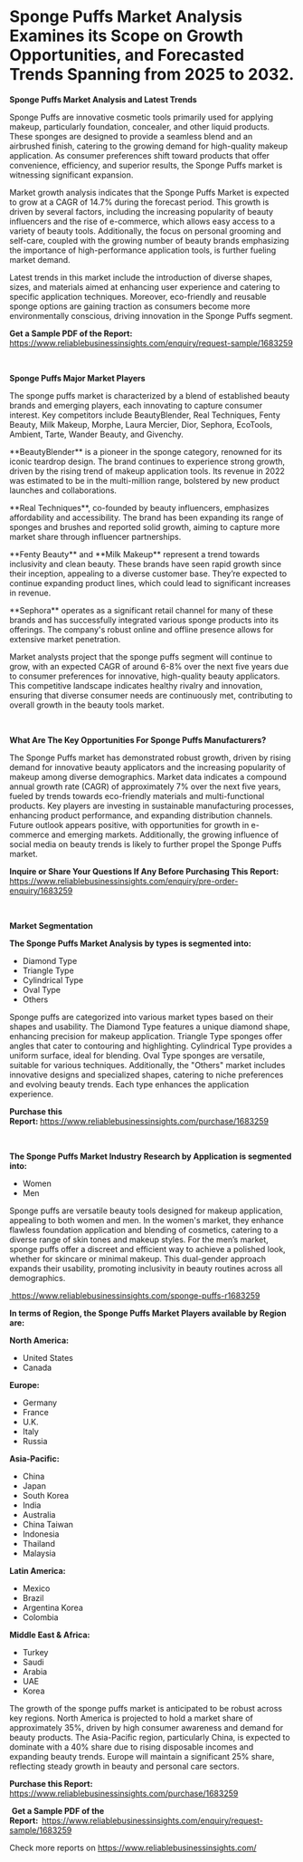 <p><h1>Sponge Puffs Market Analysis Examines its Scope on Growth Opportunities, and Forecasted Trends Spanning from 2025 to 2032.</h1></p><p><strong>Sponge Puffs Market Analysis and Latest Trends</strong></p>
<p><p>Sponge Puffs are innovative cosmetic tools primarily used for applying makeup, particularly foundation, concealer, and other liquid products. These sponges are designed to provide a seamless blend and an airbrushed finish, catering to the growing demand for high-quality makeup application. As consumer preferences shift toward products that offer convenience, efficiency, and superior results, the Sponge Puffs market is witnessing significant expansion.</p><p>Market growth analysis indicates that the Sponge Puffs Market is expected to grow at a CAGR of 14.7% during the forecast period. This growth is driven by several factors, including the increasing popularity of beauty influencers and the rise of e-commerce, which allows easy access to a variety of beauty tools. Additionally, the focus on personal grooming and self-care, coupled with the growing number of beauty brands emphasizing the importance of high-performance application tools, is further fueling market demand.</p><p>Latest trends in this market include the introduction of diverse shapes, sizes, and materials aimed at enhancing user experience and catering to specific application techniques. Moreover, eco-friendly and reusable sponge options are gaining traction as consumers become more environmentally conscious, driving innovation in the Sponge Puffs segment.</p></p>
<p><strong>Get a Sample PDF of the Report:&nbsp;</strong> <a href="https://www.reliablebusinessinsights.com/enquiry/request-sample/1683259?utm_campaign=3383&utm_medium=2&utm_source=Github&utm_content=ia&utm_term=04042025&utm_id=sponge-puffs">https://www.reliablebusinessinsights.com/enquiry/request-sample/1683259</a></p>
<p>&nbsp;</p>
<p><strong>Sponge Puffs Major Market Players</strong></p>
<p><p>The sponge puffs market is characterized by a blend of established beauty brands and emerging players, each innovating to capture consumer interest. Key competitors include BeautyBlender, Real Techniques, Fenty Beauty, Milk Makeup, Morphe, Laura Mercier, Dior, Sephora, EcoTools, Ambient, Tarte, Wander Beauty, and Givenchy.</p><p>**BeautyBlender** is a pioneer in the sponge category, renowned for its iconic teardrop design. The brand continues to experience strong growth, driven by the rising trend of makeup application tools. Its revenue in 2022 was estimated to be in the multi-million range, bolstered by new product launches and collaborations.</p><p>**Real Techniques**, co-founded by beauty influencers, emphasizes affordability and accessibility. The brand has been expanding its range of sponges and brushes and reported solid growth, aiming to capture more market share through influencer partnerships.</p><p>**Fenty Beauty** and **Milk Makeup** represent a trend towards inclusivity and clean beauty. These brands have seen rapid growth since their inception, appealing to a diverse customer base. They’re expected to continue expanding product lines, which could lead to significant increases in revenue.</p><p>**Sephora** operates as a significant retail channel for many of these brands and has successfully integrated various sponge products into its offerings. The company's robust online and offline presence allows for extensive market penetration.</p><p>Market analysts project that the sponge puffs segment will continue to grow, with an expected CAGR of around 6-8% over the next five years due to consumer preferences for innovative, high-quality beauty applicators. This competitive landscape indicates healthy rivalry and innovation, ensuring that diverse consumer needs are continuously met, contributing to overall growth in the beauty tools market.</p></p>
<p>&nbsp;</p>
<p><strong>What Are The Key Opportunities For Sponge Puffs Manufacturers?</strong></p>
<p><p>The Sponge Puffs market has demonstrated robust growth, driven by rising demand for innovative beauty applicators and the increasing popularity of makeup among diverse demographics. Market data indicates a compound annual growth rate (CAGR) of approximately 7% over the next five years, fueled by trends towards eco-friendly materials and multi-functional products. Key players are investing in sustainable manufacturing processes, enhancing product performance, and expanding distribution channels. Future outlook appears positive, with opportunities for growth in e-commerce and emerging markets. Additionally, the growing influence of social media on beauty trends is likely to further propel the Sponge Puffs market.</p></p>
<p><strong>Inquire or Share Your Questions If Any Before Purchasing This Report:</strong> <a href="https://www.reliablebusinessinsights.com/enquiry/pre-order-enquiry/1683259?utm_campaign=3383&utm_medium=2&utm_source=Github&utm_content=ia&utm_term=04042025&utm_id=sponge-puffs">https://www.reliablebusinessinsights.com/enquiry/pre-order-enquiry/1683259</a></p>
<p>&nbsp;</p>
<p><strong>Market Segmentation</strong></p>
<p><strong>The Sponge Puffs Market Analysis by types is segmented into:</strong></p>
<p><ul><li>Diamond Type</li><li>Triangle Type</li><li>Cylindrical Type</li><li>Oval Type</li><li>Others</li></ul></p>
<p><p>Sponge puffs are categorized into various market types based on their shapes and usability. The Diamond Type features a unique diamond shape, enhancing precision for makeup application. Triangle Type sponges offer angles that cater to contouring and highlighting. Cylindrical Type provides a uniform surface, ideal for blending. Oval Type sponges are versatile, suitable for various techniques. Additionally, the "Others" market includes innovative designs and specialized shapes, catering to niche preferences and evolving beauty trends. Each type enhances the application experience.</p></p>
<p><strong>Purchase this Report:&nbsp;</strong><a href="https://www.reliablebusinessinsights.com/purchase/1683259?utm_campaign=3383&utm_medium=2&utm_source=Github&utm_content=ia&utm_term=04042025&utm_id=sponge-puffs">https://www.reliablebusinessinsights.com/purchase/1683259</a></p>
<p>&nbsp;</p>
<p><strong>The Sponge Puffs Market Industry Research by Application is segmented into:</strong></p>
<p><ul><li>Women</li><li>Men</li></ul></p>
<p><p>Sponge puffs are versatile beauty tools designed for makeup application, appealing to both women and men. In the women's market, they enhance flawless foundation application and blending of cosmetics, catering to a diverse range of skin tones and makeup styles. For the men’s market, sponge puffs offer a discreet and efficient way to achieve a polished look, whether for skincare or minimal makeup. This dual-gender approach expands their usability, promoting inclusivity in beauty routines across all demographics.</p></p>
<p><a href="https://www.reliablebusinessinsights.com/sponge-puffs-r1683259?utm_campaign=3383&utm_medium=2&utm_source=Github&utm_content=ia&utm_term=04042025&utm_id=sponge-puffs">&nbsp;https://www.reliablebusinessinsights.com/sponge-puffs-r1683259</a></p>
<p><strong>In terms of Region, the Sponge Puffs Market Players available by Region are:</strong></p>
<p>
    <p> <strong> North America: </strong>
        <ul>
            <li>United States</li>
            <li>Canada</li>
        </ul>
        </p> 
    <p> <strong> Europe: </strong>
        <ul>
            <li>Germany</li>
            <li>France</li>
            <li>U.K.</li>
            <li>Italy</li>
            <li>Russia</li>
        </ul>
        </p> 
    <p> <strong> Asia-Pacific: </strong>
        <ul>
            <li>China</li>
            <li>Japan</li>
            <li>South Korea</li>
            <li>India</li>
            <li>Australia</li>
            <li>China Taiwan</li>
            <li>Indonesia</li>
            <li>Thailand</li>
            <li>Malaysia</li>
        </ul>
        </p> 
    <p> <strong> Latin America: </strong>
        <ul>
            <li>Mexico</li>
            <li>Brazil</li>
            <li>Argentina Korea</li>
            <li>Colombia</li>
        </ul>
        </p> 
    <p> <strong> Middle East & Africa: </strong>
        <ul>
            <li>Turkey</li>
            <li>Saudi</li>
            <li>Arabia</li>
            <li>UAE</li>
            <li>Korea</li>
        </ul>
    </p>
    </p>
<p><p>The growth of the sponge puffs market is anticipated to be robust across key regions. North America is projected to hold a market share of approximately 35%, driven by high consumer awareness and demand for beauty products. The Asia-Pacific region, particularly China, is expected to dominate with a 40% share due to rising disposable incomes and expanding beauty trends. Europe will maintain a significant 25% share, reflecting steady growth in beauty and personal care sectors.</p></p>
<p><strong>Purchase this Report: </strong><a href="https://www.reliablebusinessinsights.com/purchase/1683259?utm_campaign=3383&utm_medium=2&utm_source=Github&utm_content=ia&utm_term=04042025&utm_id=sponge-puffs">https://www.reliablebusinessinsights.com/purchase/1683259</a></p>
<p>&nbsp;<strong>Get a Sample PDF of the Report:&nbsp;&nbsp;</strong><a href="https://www.reliablebusinessinsights.com/enquiry/request-sample/1683259?utm_campaign=3383&utm_medium=2&utm_source=Github&utm_content=ia&utm_term=04042025&utm_id=sponge-puffs">https://www.reliablebusinessinsights.com/enquiry/request-sample/1683259</a></p>
<p><strong></strong></p>
<p>Check more reports on <a href="https://www.reliablebusinessinsights.com/?utm_campaign=3383&utm_medium=2&utm_source=Github&utm_content=ia&utm_term=04042025&utm_id=sponge-puffs">https://www.reliablebusinessinsights.com/</a></p>